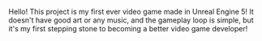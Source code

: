 Hello! This project is my first ever video game made in Unreal Engine 5! It doesn't have good art or any music, and the gameplay loop is simple, but it's my first stepping stone to becoming a better video game developer!

